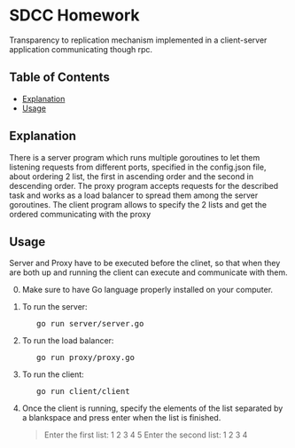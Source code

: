# SDCC Homework

Transparency to replication mechanism implemented in a client-server application communicating though rpc.

## Table of Contents

- [Explanation](#explanation)
- [Usage](#usage)

## Explanation

There is a server program which runs multiple goroutines to let them listening requests from different ports, specified in the config.json file, about ordering 2 list, the first in ascending order and the second in descending order.
The proxy program accepts requests for the described task and works as a load balancer to spread them among the server goroutines.
The client program allows to specify the 2 lists and get the ordered communicating with the proxy

## Usage

Server and Proxy have to be executed before the clinet, so that when they are both up and running the client can execute and communicate with them.

0. Make sure to have Go language properly installed on your computer.

1. To run the server:
   <pre>
      go run server/server.go
   </pre>
   

3. To run the load balancer:
   <pre>
      go run proxy/proxy.go
   </pre>

4. To run the client:
   <pre>
      go run client/client
   </pre>

5. Once the client is running, specify the elements of the list separated by a blankspace and press enter when the list is finished.
   > Enter the first list: 1 2 3 4 5
   > Enter the second list: 1 2 3 4
